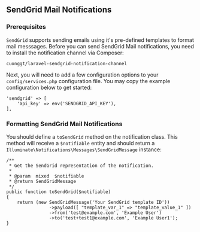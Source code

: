 ## SendGrid Mail Notifications

### Prerequisites

`SendGrid` supports sending emails using it's pre-defined templates to format mail messsages. Before you can send SendGrid Mail notifications, you need to install the notification channel via Composer:

    cuonggt/laravel-sendgrid-notification-channel

Next, you will need to add a few configuration options to your `config/services.php` configuration file. You may copy the example configuration below to get started:

    'sendgrid' => [
        'api_key' => env('SENDGRID_API_KEY'),
    ],

### Formatting SendGrid Mail Notifications

You should define a `toSendGrid` method on the notification class. This method will receive a `$notifiable` entity and should return a  `Illuminate\Notifications\Messages\SendGridMessage` instance:

    /**
     * Get the SendGrid representation of the notification.
     *
     * @param  mixed  $notifiable
     * @return SendGridMessage
     */
    public function toSendGrid($notifiable)
    {
        return (new SendGridMessage('Your SendGrid template ID'))
                    ->payload([ "template_var_1" => "template_value_1" ])
                    ->from('test@example.com', 'Example User')
                    ->to('test+test1@example.com', 'Example User1');
    }
